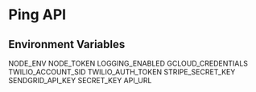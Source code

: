# Ping API

## Environment Variables

NODE_ENV
NODE_TOKEN
LOGGING_ENABLED
GCLOUD_CREDENTIALS
TWILIO_ACCOUNT_SID
TWILIO_AUTH_TOKEN
STRIPE_SECRET_KEY
SENDGRID_API_KEY
SECRET_KEY
API_URL
